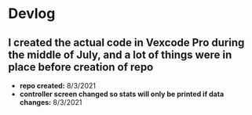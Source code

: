# Devlog
## **I created the actual code in Vexcode Pro during the middle of July, and a lot of things were in place before creation of repo**
- **repo created:** 8/3/2021
- **controller screen changed so stats will only be printed if data changes:** 8/3/2021
